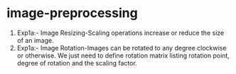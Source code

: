 # image-preprocessing
1. Exp1a:- Image Resizing-Scaling operations increase or reduce the size of an image.
2. Exp1a:- Image Rotation-Images can be rotated to any degree clockwise or otherwise. We just need to define rotation matrix listing rotation point, degree of rotation and the scaling factor. 
